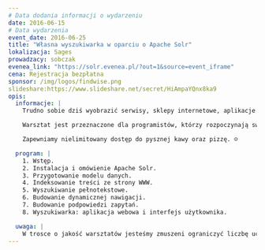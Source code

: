 ```yaml
---
# Data dodania informacji o wydarzeniu
date: 2016-06-15
# Data wydarzenia
event_date: 2016-06-25
title: "Własna wyszukiwarka w oparciu o Apache Solr"
lokalizacja: Sages
prowadzacy: sobczak
evenea_link: "https://solr.evenea.pl/?out=1&source=event_iframe"
cena: Rejestracja bezpłatna
sponsor: /img/logos/findwise.png
slideshare:https://www.slideshare.net/secret/HiAmpaYQnx8ka9
opis:
  informacje: |
    Trudno sobie dziś wyobrazić serwisy, sklepy internetowe, aplikacje mobilne, czy korporacyjne, wewnętrzne narzędzia bez wyszukiwarek pełnotekstowych. Szybki i skuteczny dostęp do informacji to podstawa w dzisiejszym świecie i biznesie. Celem warsztatu jest zapoznanie się z podstawami budowania aplikacji wyszukującej na bazie popularnego silnika Apache Solr. Wynikiem jednodniowego kursu będzie prosta wyszukiwarka umożliwiająca pełnotekstowe wyszukiwanie w języku polskim, wyposażona w takie funkcjonalności jak dynamiczna nawigacja, czy podpowiedzi.

    Warsztat jest przeznaczone dla programistów, którzy rozpoczynają swoją przygodę z wyszukiwaniem. Jedynym wymaganiem jest zainstalowana najnowsza wersja Javy.

    Zapewniamy nielimitowany dostęp do pysznej kawy oraz pizzę. ☺

  program: |
    1. Wstęp.
    2. Instalacja i omówienie Apache Solr.
    3. Przygotowanie modelu danych.
    4. Indeksowanie treści ze strony WWW.
    5. Wyszukiwanie pełnotekstowe.
    6. Budowanie dynamicznej nawigacji.
    7. Budowanie podpowiedzi zapytań.
    8. Wyszukiwarka: aplikacja webowa i interfejs użytkownika.

  uwaga: |
    W trosce o jakość warsztatów jesteśmy zmuszeni ograniczyć liczbę uczestników. <strong>Kwalifikacja odbywa się na podstawie odpowiedzi udzielonych w formularzu zgłoszeniowym oraz - w dalszym kroku - kolejności zgłoszeń.</strong> Potwierdzenie udziału w warsztatach wraz z instrukcją przygotowania środowiska otrzymasz najpóźniej na 7 dni przed planowaną datą wydarzenia.
---
```

